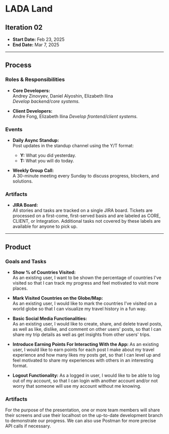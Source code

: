 # LADA Land

## Iteration 02

- **Start Date:** Feb 23, 2025
- **End Date:** Mar 7, 2025

---

## Process

### Roles & Responsibilities

- **Core Developers:**  
  Andrey Zinovyev, Daniel Alyoshin, Elizabeth Ilina  
  *Develop backend/core systems.*

- **Client Developers:**  
  Andre Fong, Elizabeth Ilina 
  *Develop frontend/client systems.*

### Events

- **Daily Async Standup:**  
  Post updates in the standup channel using the Y/T format:
  - **Y:** What you did yesterday.
  - **T:** What you will do today.

- **Weekly Group Call:**  
  A 30-minute meeting every Sunday to discuss progress, blockers, and solutions.

### Artifacts

- **JIRA Board:**  
  All stories and tasks are tracked on a single JIRA board. Tickets are processed on a first-come, first-served basis and are labeled as CORE, CLIENT, or Integration. Additional tasks not covered by these labels are available for anyone to pick up.

---

## Product

### Goals and Tasks

- **Show % of Countries Visited:**  
  As an existing user, I want to be shown the percentage of countries I've visited so that I can track my progress and feel motivated to visit more places.

- **Mark Visited Countries on the Globe/Map:**  
  As an existing user, I would like to mark the countries I’ve visited on a world globe so that I can visualize my travel history in a fun way.

- **Basic Social Media Functionalities:**  
  As an existing user, I would like to create, share, and delete travel posts, as well as like, dislike, and comment on other users' posts, so that I can share my trip details as well as get insights from other users' trips.

- **Introduce Earning Points For Interacting With the App:** 
  Аs an existing user, I would like to earn points for each post I make about my travel experience and how many likes my posts get, so that I can level up and feel motivated to share my experiences with others in an interesting format.

- **Logout Functionality:** 
  As a logged in user, I would like to be able to log out of my account, so that I can login with another account and/or not worry that someone will use my account without me knowing.

### Artifacts

For the purpose of the presentation, one or more team members will share their screens and use their localhost on the up-to-date development branch to demonstrate our progress. We can also use Postman for more precise API calls if necessary.
